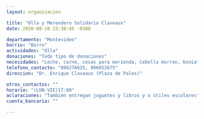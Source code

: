 ```yaml
---
layout: organizacion

title: "Olla y Merendero Solidario Claveaux"
date: 2020-08-10 23:30:45 -0300

departamento: "Montevideo"
barrio: "Borro"
actividades: "Olla"
donaciones: "Todo tipo de donaciones"
necesidades: "Leche, carne, cosas para merienda, Cebolla morron, boniato,arroz, fideos, salsas, condimentos "
telefono_contacto: "096276625, 096652675"
direccion: "Dr. Enrique Claveaux (Plaza de Palos)"

otros_contactos: ""
horario: "(LUN-VIE)17:00"
aclaraciones: "También entregan juguetes y libros y o útiles escolares"
cuenta_bancaria: ""

---
```

